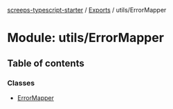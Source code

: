 [screeps-typescript-starter](../README.md) / [Exports](../modules.md) / utils/ErrorMapper

# Module: utils/ErrorMapper

## Table of contents

### Classes

- [ErrorMapper](../classes/utils_errormapper.errormapper.md)
